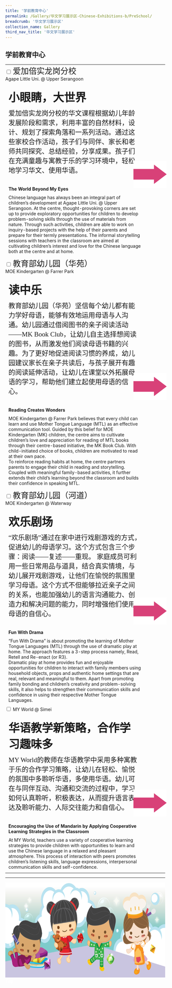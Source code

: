 ```yaml
---
title: '学前教育中心'
permalink: /Gallery/华文学习展示区-Chinese-Exhibitions-b/PreSchool/
breadcrumb: '华文学习展示区'
collection_name: Gallery
third_nav_title: '华文学习展示区'
---
```

<html>
<head>
<style>
 
.hl{
    display: inline-block;
    padding: 12px 20px;
    text-align: center;
    text-decoration: none;
    color: #fff;
    background-color: #4372d6;
    border-radius: 6px;
    outline: 0;
    cursor: pointer;
    margin-right: 10px;
    margin-bottom: 7px;
    width: 120px;
}
.tbl{
    border:0 none;
    padding:0; 
    margin:0;
    border-collapse: collapse;
}
.tbl a {
    position:absolute;
    margin-left: -100px;
}
.atab {
    margin-bottom: 5px;
    width: 87%;
    neight:auto;
    }
</style>
</head>
<body>  
 <div><h2 style="font-family:KaiTi;">学前教育中心</h2></div>
<table class="tbl">
<tr>
<td style="border:0 none;padding: 0; margin:0;">
<div class="atab">
      <input id="tab-1" type="checkbox" name="tab">
      <label for="tab-1" class="lbCh"><span style="font-size:25px;font-family:KaiTi;padding-top:12px;">爱加倍实龙岗分校 </span><br/> Agape Little Uni. @ Upper Serangoon</label>
      <div class="tab-content">
       <h4 style="font-size:35px;font-family:KaiTi;padding-top:12px;margin:10px;">小眼睛，大世界</h4>
       <p style="font-family:KaiTi;margin:10px;font-size:21px;">
       爱加倍实龙岗分校的华文课程根据幼儿年龄发展阶段和需求，利用丰富的自然材料，设计、规划了探索角落和一系列活动。通过这些家校合作活动，孩子们与同伴、家长和老师共同探究、总结经验，分享成果。孩子们在充满童趣与寓教于乐的学习环境中，轻松地学习华文、使用华语。</p><br/>
       <h4 style="margin:10px;">The World Beyond My Eyes</h4>
        <p style="margin:10px;">
         Chinese language has always been an integral part of children’s development at Agape Little Uni. @ Upper Serangoon. At the centre, thought-provoking corners are set up 
         to provide exploratory opportunities for children to develop problem-solving skills through the use of materials from nature. Through such activities, children are able to  work on inquiry-based projects with the help of their parents and prepare for their termly presentations. The informal storytelling sessions with teachers in the classroom are aimed at cultivating children’s interest and love for the Chinese language both at the centre and at home.
        </p>
      </div>
</div>
</td>
<td style="border:0 none;padding: 0; margin:0;" class="btnImg">
 <a href="/test/Chinese-poster/"><img class="btnImg" src="/images/arrowChinese.png"></a>
</td>
</tr>
<tr>
<td style="border:0 none;padding: 0; margin:0;">
<div class="atab">
      <input id="tab-2" type="checkbox" name="tab">
      <label for="tab-2" class="lbCh"><span style="font-size:25px;font-family:KaiTi;padding-top:12px;">教育部幼儿园（华苑）</span><br/>MOE Kindergarten @ Farrer Park</label>
      <div class="tab-content">
       <h4 style="font-size:35px;font-family:KaiTi;padding-top:12px;margin:10px;">读中乐</h4>
       <p style="font-family:KaiTi;margin:10px;font-size:21px;">
       教育部幼儿园（华苑）坚信每个幼儿都有能力学好母语，能够有效地运用母语与人沟通。幼儿园通过借阅图书的亲子阅读活动——MK Book Club，让幼儿自主选择想阅读的图书，从而激发他们阅读母语书籍的兴趣。为了更好地促进阅读习惯的养成，幼儿园建议家长在亲子共读后，与孩子展开有趣的阅读延伸活动，让幼儿在课堂以外拓展母语的学习，帮助他们建立起使用母语的信心。</p><br/>
       <h4 style="margin:10px;">Reading Creates Wonders</h4>
        <p style="margin:10px;">
        MOE Kindergarten @ Farrer Park believes that every child can learn and use Mother Tongue Language (MTL) as an effective communication tool. Guided by this belief for MOE Kindergarten (MK) children, the centre aims to cultivate children’s love and appreciation for reading of MTL books through their centre-based initiative, the MK Book Club. With child-initiated choice of books, children are motivated to read at their own pace.  <br/>
         To reinforce reading habits at home, the centre partners parents to engage their child in reading and storytelling. Coupled with meaningful family-based activities, it further extends their child’s learning beyond the classroom and builds their confidence in speaking MTL.
        </p>
      </div>
</div>
</td>
<td style="border:0 none;padding: 0; margin:0;" class="btnImg">
 <a href="/test/Chinese-poster/"><img class="btnImg" src="/images/arrowChinese.png"></a>
</td>
</tr>
<tr>
<td style="border:0 none;padding: 0; margin:0;">
<div class="atab">
      <input id="tab-3" type="checkbox" name="tab">
      <label for="tab-3" class="lbCh"><span style="font-size:25px;font-family:KaiTi;padding-top:12px;">教育部幼儿园（河道）</span><br/> MOE Kindergarten @ Waterway</label>
      <div class="tab-content">
       <h4 style="font-size:35px;font-family:KaiTi;padding-top:12px;margin:10px;">欢乐剧场</h4>
       <p style="font-family:KaiTi;margin:10px;font-size:21px;">
       “欢乐剧场”通过在家中进行戏剧游戏的方式，促进幼儿的母语学习。这个方式包含三个步骤：阅读——复述——重现。
家庭成员可利用一些日常用品与道具，结合真实情境，与幼儿展开戏剧游戏，让他们在愉悦的氛围里学习母语。这个方式不但能够拉近亲子之间的关系，也能加强幼儿的语言沟通能力、创造力和解决问题的能力，同时增强他们使用母语的自信心。
</p><br/>
       <h4 style="margin:10px;">Fun With Drama</h4>
        <p style="margin:10px;">
                  “Fun With Drama” is about promoting the learning of Mother Tongue Languages (MTL) through the use of dramatic play at home. The approach features a 3-step process namely, Read, Retell and Re-enact (or R3). <br/>
         Dramatic play at home provides fun and enjoyable opportunities for children to interact with family members using household objects, props and authentic home settings that are real, relevant and meaningful to them.  Apart from promoting family bonding and children’s creativity and problem-solving skills, it also helps to strengthen their communication skills and confidence in using their respective Mother Tongue Languages.
 </p>
 </div>
</div>
</td>
<td style="border:0 none;padding: 0; margin:0;" class="btnImg">
 <a href="/test/Chinese-poster/"><img class="btnImg" src="/images/arrowChinese.png"></a>
</td>
</tr>
<tr>
<td style="border:0 none;padding: 0; margin:0;">
<div class="atab">
      <input id="tab-4" type="checkbox" name="tab">
      <label for="tab-4" class="lbCh">MY World @ Simei</label>
     <div class="tab-content">
      <h4 style="font-size:35px;font-family:KaiTi;padding-top:12px;margin:10px;">华语教学新策略，合作学习趣味多</h4>
       <p style="font-family:KaiTi;margin:10px;font-size:21px;">
       MY World的教师在华语教学中采用多种寓教于乐的合作学习策略，让幼儿在轻松、愉悦的氛围中多聆听华语，多使用华语。幼儿可在与同伴互动、沟通和交流的过程中，学习如何认真聆听，积极表达，从而提升语言表达及聆听能力、人际交往能力和自信心。 </p><br/>

<h4 style="margin:10px;">Encouraging the Use of Mandarin by Applying Cooperative Learning Strategies in the Classroom</h4>
<p style="margin:10px;">At MY World, teachers use a variety of cooperative learning strategies to provide children with opportunities to learn and use the Chinese language in a relaxed and pleasant atmosphere. This process of interaction with peers promotes children’s listening skills, language expressions, interpersonal communication skills and self-confidence.
 </p>
 </div>
</div>
</td>
<td style="border:0 none;padding: 0; margin:0;" class="btnImg">
<a href="/test/Chinese-poster/"><img class="btnImg" src="/images/arrowChinese.png"></a>
</td>
</tr>

</table>
<hr>
<div class="image">
  <img src="images/New_footer.jpg" class="Image" width="1000" height="300"></div>

<div class="btntop"><a href="#top" style="text-decoration:none;"><span style="color:white"><b>Top</b></span></a></div>


